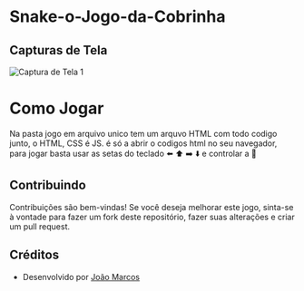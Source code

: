 ﻿# Snake-o-Jogo-da-Cobrinha

## Capturas de Tela

![Captura de Tela 1](https://blogger.googleusercontent.com/img/a/AVvXsEjGj5_kaHagTCwZ524xQJP0i1wh_9LNcU3pSVKvhsjIyN0grDiqkx2UZoENZNWSq78Tq6YeUlQDyi9iFt6SNj0xhbhXHgcHD5CcBm6DLA-NQxbZyHx4hz7e9U4-lOu8cp-sSBqeGK-xOlL_E5-FUef2B9_jwzOxQlnltK-xrfdkgb9UKRa420yFERBxbpSp)

# Como Jogar

Na pasta jogo em arquivo unico tem um arquvo HTML com todo codigo junto, o HTML, CSS é JS.
é só a abrir o codigos html no seu navegador,
para jogar basta usar as setas do teclado ⬅️ ⬆️ ➡️ ⬇️ e controlar a 🐍 

## Contribuindo

Contribuições são bem-vindas! Se você deseja melhorar este jogo, sinta-se à vontade para fazer um fork deste repositório, fazer suas alterações e criar um pull request.

## Créditos

- Desenvolvido por [João Marcos](https://grupo.jm7087.com)
